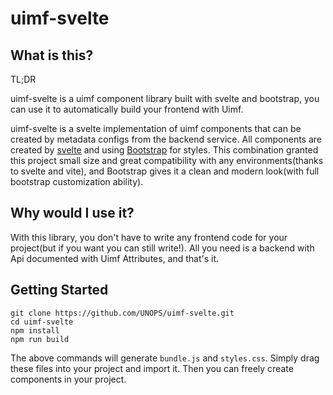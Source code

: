 # uimf-svelte

## What is this?

TL;DR

uimf-svelte is a uimf component library built with svelte and bootstrap, you can use it to automatically build your frontend with Uimf.

uimf-svelte is a svelte implementation of uimf components that can be created by metadata configs from the backend service. All components are created by [svelte](https://svelte.dev/) and using [Bootstrap](https://getbootstrap.com/) for styles. This combination granted this project small size and great compatibility with any environments(thanks to svelte and vite), and Bootstrap gives it a clean and modern look(with full bootstrap customization ability). 

## Why would I use it?

With this library, you don't have to write any frontend code for your project(but if you want you can still write!). All you need is a backend with Api documented with Uimf Attributes, and that's it.

## Getting Started
```
git clone https://github.com/UNOPS/uimf-svelte.git
cd uimf-svelte
npm install
npm run build
```

The above commands will generate `bundle.js` and `styles.css`. Simply drag these files into your project and import it. Then you can freely create components in your project.
